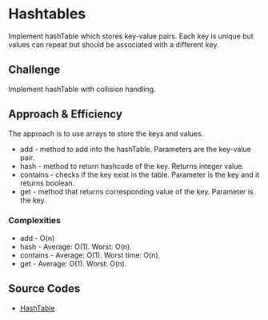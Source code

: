 # Hashtables
Implement hashTable which stores key-value pairs. Each key is unique but values can repeat but should be associated with a different key.

## Challenge
Implement hashTable with collision handling.

## Approach & Efficiency
The approach is to use arrays to store the keys and values. 
* add - method to add into the hashTable. Parameters are the key-value pair. 
* hash - method to return hashcode of the key. Returns integer value.
* contains - checks if the key exist in the table. Parameter is the key and it returns boolean.
* get - method that returns corresponding value of the key. Parameter is the key.
### Complexities
* add - O(n)
* hash - Average: O(1). Worst: O(n).
* contains - Average: O(1). Worst time: O(n).
* get - Average: O(1). Worst: O(n).

## Source Codes
* [HashTable](https://github.com/idothestamping/data-structures-and-algorithms/blob/master/Data-Structures/src/main/java/hashTable/HashTable.java)
